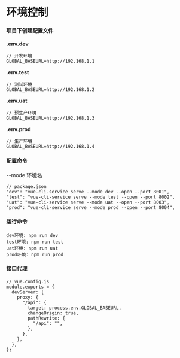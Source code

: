 # 环境控制

#### 项目下创建配置文件

**.env.dev**

```
// 开发环境
GLOBAL_BASEURL=http://192.168.1.1
```

**.env.test**

```
// 测试环境
GLOBAL_BASEURL=http://192.168.1.2
```

**.env.uat**

```
// 预生产环境
GLOBAL_BASEURL=http://192.168.1.3
```

**.env.prod**

```
// 生产环境
GLOBAL_BASEURL=http://192.168.1.4
```

#### 配置命令

--mode 环境名

```
// package.json
"dev": "vue-cli-service serve --mode dev --open --port 8001",
"test": "vue-cli-service serve --mode test --open --port 8002",
"uat": "vue-cli-service serve --mode uat --open --port 8003",
"prod": "vue-cli-service serve --mode prod --open --port 8004",
```

#### 运行命令

```
dev环境: npm run dev
test环境: npm run test
uat环境: npm run uat
prod环境: npm run prod
```

#### 接口代理

```
// vue.config.js
module.exports = {
  devServer: {
    proxy: {
      "/api": {
        target: process.env.GLOBAL_BASEURL,
        changeOrigin: true,
        pathRewrite: {
          "/api": "",
        },
      },
    },
  },
};

```
